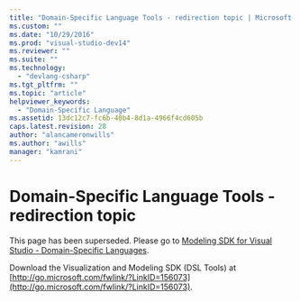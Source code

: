 ```yaml
---
title: "Domain-Specific Language Tools - redirection topic | Microsoft Docs"
ms.custom: ""
ms.date: "10/29/2016"
ms.prod: "visual-studio-dev14"
ms.reviewer: ""
ms.suite: ""
ms.technology: 
  - "devlang-csharp"
ms.tgt_pltfrm: ""
ms.topic: "article"
helpviewer_keywords: 
  - "Domain-Specific Language"
ms.assetid: 13dc12c7-fc6b-40b4-8d1a-4966f4cd605b
caps.latest.revision: 28
author: "alancameronwills"
ms.author: "awills"
manager: "kamrani"
---
```

# Domain-Specific Language Tools - redirection topic
This page has been superseded. Please go to [Modeling SDK for Visual Studio - Domain-Specific Languages](../modeling/modeling-sdk-for-visual-studio-domain-specific-languages.md).  
  
 Download the Visualization and Modeling SDK (DSL Tools) at [http://go.microsoft.com/fwlink/?LinkID=156073](http://go.microsoft.com/fwlink/?LinkID=156073).